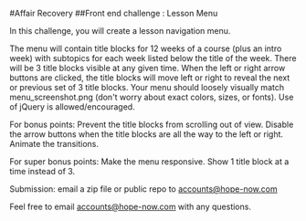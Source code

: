 #Affair Recovery
##Front end challenge : Lesson Menu


In this challenge, you will create a lesson navigation menu.

The menu will contain title blocks for 12 weeks of a course (plus an intro week) with subtopics for each week listed below the title of the week. There will be 3 title blocks visible at any given time. When the left or right arrow buttons are clicked, the title blocks will move left or right to reveal the next or previous set of 3 title blocks. Your menu should loosely visually match menu_screenshot.png (don't worry about exact colors, sizes, or fonts). Use of jQuery is allowed/encouraged.

For bonus points:
Prevent the title blocks from scrolling out of view.
Disable the arrow buttons when the title blocks are all the way to the left or right.
Animate the transitions.

For super bonus points:
Make the menu responsive. Show 1 title block at a time instead of 3.

Submission:
email a zip file or public repo to accounts@hope-now.com

Feel free to email accounts@hope-now.com with any questions.
